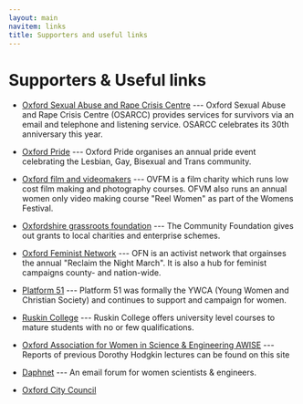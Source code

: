 ```yaml
---
layout: main
navitem: links
title: Supporters and useful links
---
```


# Supporters & Useful links

* [Oxford Sexual Abuse and Rape Crisis Centre](http://oxfordrapecrisis.net/) --- Oxford Sexual Abuse and Rape Crisis Centre (OSARCC) provides services for survivors via an email and telephone and listening service. OSARCC celebrates its 30th anniversary this year.

* [Oxford Pride](http://oxford-pride.org.uk/) --- Oxford Pride organises an annual pride event celebrating the Lesbian, Gay, Bisexual and Trans community.

* [Oxford film and videomakers](http://www.ofvm.org.uk) --- OVFM is a film charity which runs low cost film making and photography courses. OFVM also runs an annual women only video making course "Reel Women" as part of the Womens Festival.

* [Oxfordshire grassroots foundation](http://www.oxfordshire.org/) --- The Community Foundation gives out grants to local charities and enterprise schemes.

* [Oxford Feminist Network](http://oxfordfeminist.ox4.org/) --- OFN is an activist network that orgainses the annual "Reclaim the Night March". It is also a hub for feminist campaigns county- and nation-wide.

* [Platform 51](http://www.platform51.org/) --- Platform 51 was formally the YWCA (Young Women and Christian Society) and continues to support and campaign for women.

* [Ruskin College](http://www.ruskin.ac.uk/) --- Ruskin College offers university level courses to mature students with no or few qualifications.

* [Oxford Association for Women in Science & Engineering AWISE](mailto:https://sites.google.com/site/oxfordawise/) --- Reports of previous Dorothy Hodgkin lectures can be found on this site

* [Daphnet](mailto:www.daphnet.org.uk/) --- An email forum for women scientists & engineers.

* [Oxford City Council](http://www.oxford.gov.uk/)
